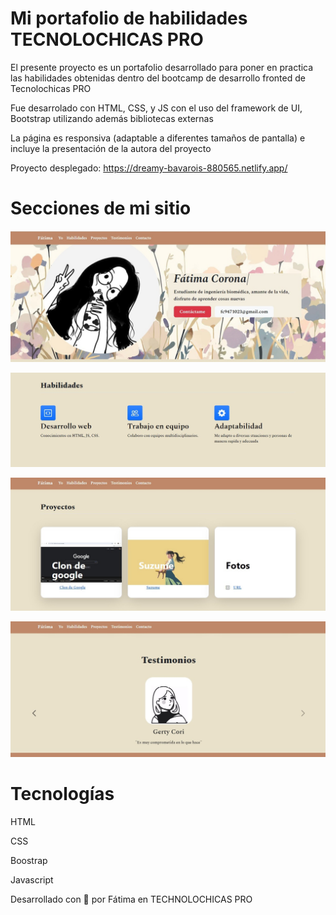 # Mi portafolio de habilidades TECNOLOCHICAS PRO

El presente proyecto es un portafolio desarrollado para poner en practica las habilidades obtenidas dentro del bootcamp de desarrollo fronted de Tecnolochicas PRO

Fue desarrolado con HTML, CSS, y JS con el uso del framework de UI, Bootstrap utilizando además bibliotecas externas

La página es responsiva (adaptable a diferentes tamaños de pantalla) e incluye la presentación de la autora del proyecto

Proyecto desplegado: https://dreamy-bavarois-880565.netlify.app/

# Secciones de mi sitio
![Presentación](assets/readme/1.jfif)

![Habilidades](assets/readme/2.jfif)

![Proyectos](assets/readme/3.jfif)

![Testimonios](assets/readme/4.jfif)

# Tecnologías

HTML

CSS

Boostrap

Javascript

Desarrollado con 💜 por Fátima en TECHNOLOCHICAS PRO